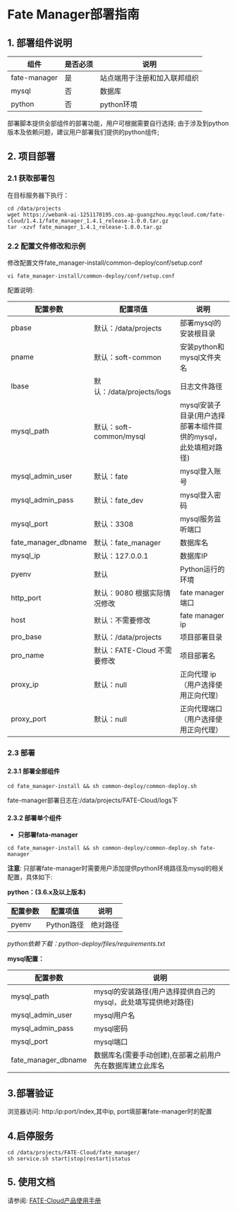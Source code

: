 # Fate Manager部署指南

## 1. 部署组件说明

| 组件         | 是否必须 | 说明                         |
| ------------ | -------- | ---------------------------- |
| fate-manager | 是       | 站点端用于注册和加入联邦组织 |
| mysql        | 否       | 数据库                       |
| python       | 否       | python环境                   |

部署脚本提供全部组件的部署功能，用户可根据需要自行选择;
由于涉及到python版本及依赖问题，建议用户部署我们提供的python组件;

## 2.  项目部署

### 2.1 获取部署包

在目标服务器下执行：

```shell
cd /data/projects
wget https://webank-ai-1251170195.cos.ap-guangzhou.myqcloud.com/fate-cloud/1.4.1/fate_manager_1.4.1_release-1.0.0.tar.gz
tar -xzvf fate_manager_1.4.1_release-1.0.0.tar.gz
```

### 2.2 配置文件修改和示例

修改配置文件fate_manager-install/common-deploy/conf/setup.conf

```shell
vi fate_manager-install/common-deploy/conf/setup.conf
```

配置说明:

| 配置参数          | 配置项值                        | 说明                   |
| --------        | --------------                  |  --------------------|
| pbase           |默认：/data/projects              |部署mysql的安装根目录     |
| pname           |默认：soft-common                  |安装python和mysql文件夹名  |
| lbase           |默认：/data/projects/logs         |日志文件路径             |
| mysql_path      |默认：soft-common/mysql           |mysql安装子目录(用户选择部署本组件提供的mysql，此处填相对路径)|
| mysql_admin_user |默认：fate                       |mysql登入账号            |
| mysql_admin_pass |默认：fate_dev                   |mysql登入密码             |
| mysql_port      |默认：3308                         |mysql服务监听端口        |
| fate_manager_dbname  |默认：fate_manager           | 数据库名             |
| mysql_ip         |默认：127.0.0.1                  |数据库IP               |
| pyenv            |默认                             |Python运行的环境          |
| http_port         |默认：9080  根据实际情况修改       |fate manager端口       |
| host             |默认：不需要修改                   |fate manager ip  |
| pro_base         |默认：/data/projects            | 项目部署目录              |
| pro_name         |默认：FATE-Cloud 不需要修改         |项目部署名 |
| proxy_ip |默认：null |正向代理 ip （用户选择使用正向代理） |
| proxy_port |默认：null | 正向代理端口（用户选择使用正向代理） |

### 2.3 部署

#### 2.3.1 部署全部组件

```
cd fate_manager-install && sh common-deploy/common-deploy.sh 
```

fate-manager部署日志在:/data/projects/FATE-Cloud/logs下


#### 2.3.2 部署单个组件

- **只部署fata-manager**

```
cd fate_manager-install && sh common-deploy/common-deploy.sh fate-manager
```

**注意**: 只部署fate-manager时需要用户添加提供python环境路径及mysql的相关配置，具体如下:

**python：(3.6.x及以上版本)**

| 配置参数          | 配置项值          | 说明                        |
| --------        | --------------   |  -------------------------|
| pyenv           |Python路径         |绝对路径                  |

*python依赖下载：python-deploy/files/requirements.txt*
     
**mysql配置：**

| 配置参数              | 说明                        |
| --------             |  -------------------------|
| mysql_path           |mysql的安装路径(用户选择提供自己的mysql，此处填写提供绝对路径)  |
| mysql_admin_user     |mysql用户名            |
| mysql_admin_pass     |mysql密码              |
| mysql_port           |mysql端口         |
| fate_manager_dbname  |数据库名(需要手动创建),在部署之前用户先在数据库建立此库名 |

## 3.部署验证

浏览器访问: http:/ip:port/index,其中ip, port填部署fate-manager时的配置

## 4.启停服务

```
cd /data/projects/FATE-Cloud/fate_manager/ 
sh service.sh start|stop|restart|status
```
## 5. 使用文档

请参阅: [FATE-Cloud产品使用手册](../../docs/FATE-Cloud产品使用手册v1.4.0.pdf)

